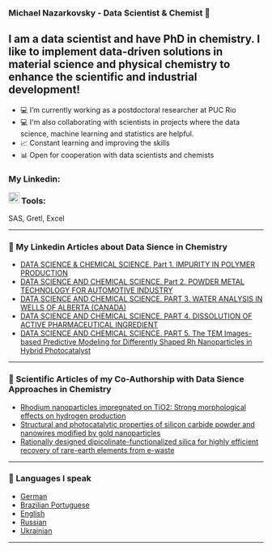 ### Michael Nazarkovsky - Data Scientist & Chemist 👋

## I am a data scientist and have PhD in chemistry. I like to implement data-driven solutions in material science and physical chemistry to enhance the scientific and industrial development!

- 💻 I’m currently working as a postdoctoral researcher at PUC Rio
- 💻 I'm also collaborating with scientists in projects where the data science, machine learning and statistics are helpful.  
- 📈 Constant learning and improving the skills 
- 📊 Open for cooperation with data scientists and chemists

### My Linkedin:

[<img align="left"  width="22px" src="https://cdn.jsdelivr.net/npm/simple-icons@3.4.0/icons/linkedin.svg" />](https://www.linkedin.com/in/michael-nazarkovsky/)




### Tools:

SAS, Gretl, Excel


---

### 📕 My Linkedin Articles about Data Sience in Chemistry 

<!-- Linkedin-Articles-LIST:START -->
* [DATA SCIENCE & CHEMICAL SCIENCE. Part 1. IMPURITY IN POLYMER PRODUCTION](https://www.linkedin.com/pulse/data-science-chemical-part-i-michael-nazarkovsky/) 
* [DATA SCIENCE AND CHEMICAL SCIENCE. Part 2. POWDER METAL TECHNOLOGY FOR AUTOMOTIVE INDUSTRY](https://www.linkedin.com/pulse/data-science-chemical-2-powder-metal-technology-michael-nazarkovsky/)
* [DATA SCIENCE AND CHEMICAL SCIENCE. PART 3. WATER ANALYSIS IN WELLS OF ALBERTA (CANADA)](https://www.linkedin.com/pulse/data-science-chemical-part-3-water-analysis-wells-michael-nazarkovsky/) 
* [DATA SCIENCE AND CHEMICAL SCIENCE. PART 4. DISSOLUTION OF ACTIVE PHARMACEUTICAL INGREDIENT](https://www.linkedin.com/pulse/data-science-chemical-part-iv-dissolution-active-michael-nazarkovsky/) 
* [DATA SCIENCE AND CHEMICAL SCIENCE. PART 5. The TEM Images-based Predictive Modeling for Differently Shaped Rh Nanoparticles in Hybrid Photocatalyst](https://www.linkedin.com/pulse/data-science-chemical-v-tem-images-based-predictive-rh-nazarkovsky/)



<!-- Linkedin-Articles-LIST:END -->

---

### 📕 Scientific Articles of my Co-Authorship with Data Sience Approaches in Chemistry 

<!-- Scientific-Articles-LIST:START -->
* [Rhodium nanoparticles impregnated on TiO2: Strong morphological effects on hydrogen production](https://pubs.rsc.org/en/content/articlelanding/2020/NJ/D0NJ02419H#!divAbstract) 
* [Structural and photocatalytic properties of silicon carbide powder and nanowires modified by gold nanoparticles](https://doi.org/10.1007/s11164-019-03892-3)
* [Rationally designed dipicolinate-functionalized silica for highly efficient recovery of rare-earth elements from e-waste](https://www.sciencedirect.com/science/article/abs/pii/S0304389420329678?via%3Dihub) 

<!-- Scientific-Articles-LIST:END -->


---

### 📕 Languages I speak

<!-- LANGUAGES-LIST:START -->
* [German](https://pt.wikipedia.org/wiki/Ficheiro:Flag_of_Germany_(3-2_aspect_ratio).svg) 
* [Brazilian Portuguese](https://pt.wikipedia.org/wiki/Ficheiro:Flag_of_Brazil.svg)
* [English](https://www.graciepac.com/5-presidents-who-studied-martial-arts/us-flag-banner-clipart-clipartfest-in-american-flag-banners/) 
* [Russian](https://www.colonialflag.com/russia/) 
* [Ukrainian](http://www.all-flags-world.com/country-flag/Ukraine/flag-ukraine-XL.jpg)



<!-- LANGUAGES-LIST:END -->

---
